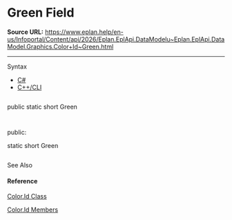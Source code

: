 # Green Field

**Source URL:** https://www.eplan.help/en-us/Infoportal/Content/api/2026/Eplan.EplApi.DataModelu~Eplan.EplApi.DataModel.Graphics.Color+Id~Green.html

---

Syntax

- [C#](#i-syntax-CS)
- [C++/CLI](#i-syntax-CPP2005)

```
```
public static short Green
```
```

```
```
public:
static short Green
```
```



See Also

#### Reference

[Color.Id Class](Eplan.EplApi.DataModelu~Eplan.EplApi.DataModel.Graphics.Color+Id.html)
  
[Color.Id Members](Eplan.EplApi.DataModelu~Eplan.EplApi.DataModel.Graphics.Color+Id_members.html)
